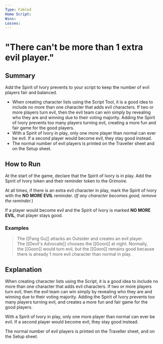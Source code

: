 ```yaml
---
Type: Fabled
Home Script: 
Wins: 
Losses:
---
```

# "There can't be more than 1 extra evil player."

## Summary
Add the Spirit of Ivory prevents to your script to keep the number of evil players fair and balanced.

- When creating character lists using the Script Tool, it is a good idea to include no more than one character that adds evil characters. If two or more players turn evil, then the evil team can win simply by revealing who they are and winning due to their voting majority. Adding the Spirit of Ivory prevents too many players turning evil, creating a more fun and fair game for the good players.
- With a Spirit of Ivory in play, only one more player than normal can ever be evil. If a second player would become evil, they stay good instead.
- The normal number of evil players is printed on the Traveller sheet and on the Setup sheet.
## How to Run
At the start of the game, declare that the Spirit of Ivory is in play. Add the Spirit of Ivory token and their reminder token to the Grimoire.

At all times, if there is an extra evil character in play, mark the Spirit of Ivory with the **NO MORE EVIL** reminder. (_If any character becomes good, remove the reminder._)

If a player would become evil and the Spirit of Ivory is marked **NO MORE EVIL**, that player stays good.
### Examples
>The [[Fang Gu]] attacks an Outsider and creates an evil player. The [[Devil's Advocate]] chooses the [[Goon]] at night. Normally, the [[Goon]] would turn evil, but the [[Goon]] remains good because there is already 1 more evil character than normal in play.

## Explanation
When creating character lists using the Script, it is a good idea to include no more than one character that adds evil characters. If two or more players turn evil, then the evil team can win simply by revealing who they are and winning due to their voting majority. Adding the Spirit of Ivory prevents too many players turning evil, and creates a more fun and fair game for the good players.

With a Spirit of Ivory in play, only one more player than normal can ever be evil. If a second player would become evil, they stay good instead.

The normal number of evil players is printed on the Traveller sheet, and on the Setup sheet.


